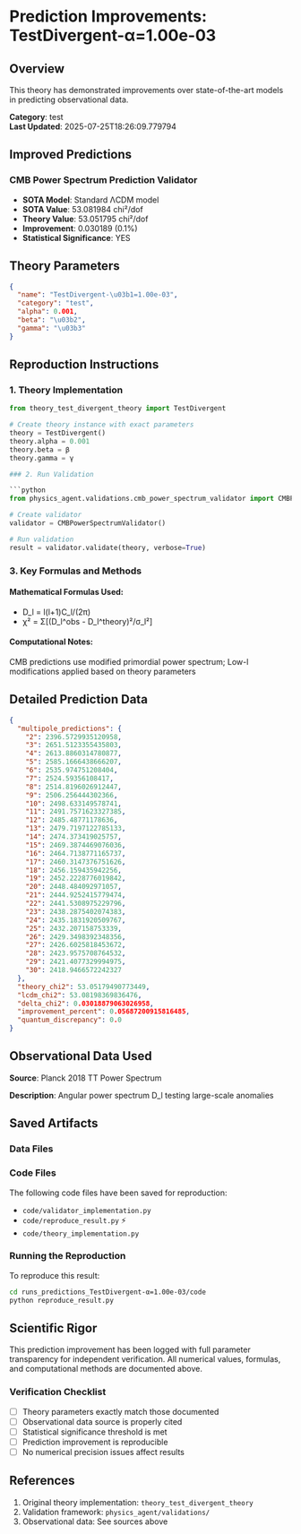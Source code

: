 # Prediction Improvements: TestDivergent-α=1.00e-03

## Overview

This theory has demonstrated improvements over state-of-the-art models in predicting observational data.

**Category**: test  
**Last Updated**: 2025-07-25T18:26:09.779794

## Improved Predictions

### CMB Power Spectrum Prediction Validator

- **SOTA Model**: Standard ΛCDM model
- **SOTA Value**: 53.081984 chi²/dof
- **Theory Value**: 53.051795 chi²/dof
- **Improvement**: 0.030189 (0.1%)
- **Statistical Significance**: YES

## Theory Parameters

```json
{
  "name": "TestDivergent-\u03b1=1.00e-03",
  "category": "test",
  "alpha": 0.001,
  "beta": "\u03b2",
  "gamma": "\u03b3"
}
```

## Reproduction Instructions

### 1. Theory Implementation

```python
from theory_test_divergent_theory import TestDivergent

# Create theory instance with exact parameters
theory = TestDivergent()
theory.alpha = 0.001
theory.beta = β
theory.gamma = γ

### 2. Run Validation

```python
from physics_agent.validations.cmb_power_spectrum_validator import CMBPowerSpectrumValidator

# Create validator
validator = CMBPowerSpectrumValidator()

# Run validation
result = validator.validate(theory, verbose=True)
```

### 3. Key Formulas and Methods

#### Mathematical Formulas Used:

- D_l = l(l+1)C_l/(2π)
- χ² = Σ[(D_l^obs - D_l^theory)²/σ_l²]

#### Computational Notes:

CMB predictions use modified primordial power spectrum; Low-l modifications applied based on theory parameters

## Detailed Prediction Data

```json
{
  "multipole_predictions": {
    "2": 2396.5729935120958,
    "3": 2651.5123355435803,
    "4": 2613.8860314780877,
    "5": 2585.1666438666207,
    "6": 2535.974751208404,
    "7": 2524.59356108417,
    "8": 2514.8196026912447,
    "9": 2506.256444302366,
    "10": 2498.633149578741,
    "11": 2491.7571623327385,
    "12": 2485.48771178636,
    "13": 2479.7197122785133,
    "14": 2474.373419025757,
    "15": 2469.3874469076036,
    "16": 2464.7138771165737,
    "17": 2460.3147376751626,
    "18": 2456.159435942256,
    "19": 2452.2228776019842,
    "20": 2448.484092971057,
    "21": 2444.9252415779474,
    "22": 2441.5308975229796,
    "23": 2438.2875402074383,
    "24": 2435.1831920509767,
    "25": 2432.207158753339,
    "26": 2429.3498392348356,
    "27": 2426.6025818453672,
    "28": 2423.9575708764532,
    "29": 2421.4077329994975,
    "30": 2418.9466572242327
  },
  "theory_chi2": 53.05179490773449,
  "lcdm_chi2": 53.08198369836476,
  "delta_chi2": 0.03018879063026958,
  "improvement_percent": 0.05687200915816485,
  "quantum_discrepancy": 0.0
}
```

## Observational Data Used

**Source**: Planck 2018 TT Power Spectrum

**Description**: Angular power spectrum D_l testing large-scale anomalies


## Saved Artifacts

### Data Files


### Code Files

The following code files have been saved for reproduction:

- `code/validator_implementation.py`
- `code/reproduce_result.py` ⚡
- `code/theory_implementation.py`

### Running the Reproduction

To reproduce this result:

```bash
cd runs_predictions_TestDivergent-α=1.00e-03/code
python reproduce_result.py
```

## Scientific Rigor

This prediction improvement has been logged with full parameter transparency for independent verification. 
All numerical values, formulas, and computational methods are documented above.

### Verification Checklist

- [ ] Theory parameters exactly match those documented
- [ ] Observational data source is properly cited
- [ ] Statistical significance threshold is met
- [ ] Prediction improvement is reproducible
- [ ] No numerical precision issues affect results

## References

1. Original theory implementation: `theory_test_divergent_theory`
2. Validation framework: `physics_agent/validations/`
3. Observational data: See sources above
